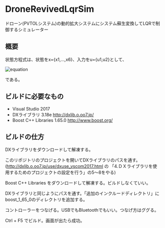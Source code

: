 # DroneRevivedLqrSim

ドローン(PVTOLシステム)の動的拡大システムにシステム蘇生変換してLQRで制御するシミュレーター

## 概要

状態方程式は、状態をx={x1,...,x6}、入力をu={u1,u2}として、

![equation](readme/equation.png)

である。

## ビルドに必要なもの

- Visual Studio 2017
- DXライブラリ 3.18e http://dxlib.o.oo7.jp/
- Boost C++ Libraries 1.65.0 http://www.boost.org/

## ビルドの仕方

DXライブラリをダウンロードして解凍する。

このリポジトリのプロジェクトを開いてDXライブラリのパスを通す。
(http://dxlib.o.oo7.jp/use/dxuse_vscom2017.html の 「4.ＤＸライブラリを使用するためのプロジェクトの設定を行う」の5～8をやる)

Boost C++ Libraries をダウンロードして解凍する。ビルドしなくていい。

DXライブラリと同じようにパスを通す。「追加のインクルードディレクトリ」にboost_1_65_0のディレクトリを追加する。

コントローラーをつなげる。USBでもBluetoothでもいい。つなげ方はググる。

Ctrl + F5 でビルド。画面が出たら成功。
